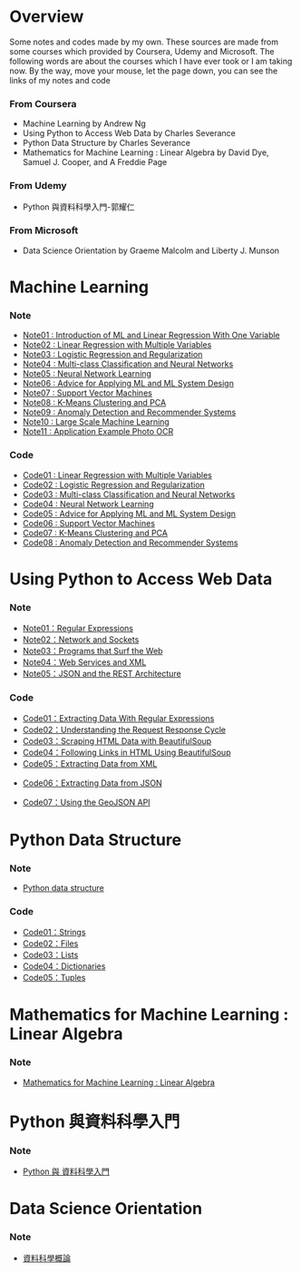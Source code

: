 # Overview
Some notes and codes made by my own. These sources are made from some courses which provided by Coursera, Udemy and Microsoft. The following words are about the courses which I have ever took or I am taking now. By the way, move your mouse, let the page down, you can see the links of my notes and code
### From Coursera
- Machine Learning by Andrew Ng
- Using Python to Access Web Data by Charles Severance
- Python Data Structure by Charles Severance
- Mathematics for Machine Learning : Linear Algebra by David Dye, Samuel J. Cooper, and A Freddie Page
>
### From Udemy
- Python 與資料科學入門-郭耀仁
>
### From Microsoft     
- Data Science Orientation by Graeme Malcolm and Liberty J. Munson
>

# Machine Learning
<!--![](https://github.com/tailer954/Coursera-aiLearning/blob/master/ML-Andrew%20Ng/ML-Andrew%20Wu.png)-->
>
### Note
- [Note01 : Introduction of ML and Linear Regression With One Variable](https://github.com/tailer954/MOOCsLearning/blob/master/ML-Andrew%20Ng/Week%2001%20-%20Introduction%20of%20ML%20and%20Linear%20Regression%20With%20One%20Variable/Machine%20learning%20_%20Week01.pdf)
- [Note02 : Linear Regression with Multiple Variables](https://github.com/tailer954/MOOCsLearning/blob/master/ML-Andrew%20Ng/Week%2002%20-%20Linear%20Regression%20with%20Multiple%20Variables/Machine%20learning%20_%20Week02.pdf)
- [Note03 : Logistic Regression and Regularization](https://github.com/tailer954/MOOCsLearning/blob/master/ML-Andrew%20Ng/Week%2003%20-%20Logistic%20Regression%20and%20Regularization/Machine%20learning%20_%20Week03.pdf)
- [Note04 : Multi-class Classification and Neural Networks](https://github.com/tailer954/MOOCsLearning/blob/master/ML-Andrew%20Ng/Week%2004%20-%20Multi-class%20Classification%20and%20Neural%20Networks/Machine%20learning%20_%20Week04.pdf)
- [Note05 : Neural Network Learning](https://github.com/tailer954/MOOCsLearning/blob/master/ML-Andrew%20Ng/Week%2005%20-%20Neural%20Network%20Learning/Machine%20learning%20_%20Week05.pdf)
- [Note06 : Advice for Applying ML and ML System Design](https://github.com/tailer954/MOOCsLearning/blob/master/ML-Andrew%20Ng/Week%2006%20-%20Advice%20for%20Applying%20ML%20and%20ML%20System%20Design/Machine%20learning%20_%20Week06.pdf)
- [Note07 : Support Vector Machines](https://github.com/tailer954/MOOCsLearning/blob/master/ML-Andrew%20Ng/Week%2007%20-%20Support%20Vector%20Machines/Machine%20learning%20_%20Week07.pdf)
- [Note08 : K-Means Clustering and PCA](https://github.com/tailer954/MOOCsLearning/blob/master/ML-Andrew%20Ng/Week%2008%20-%20K-Means%20Clustering%20and%20PCA/Machine%20learning%20_%20Week08.pdf)
- [Note09 : Anomaly Detection and Recommender Systems](https://github.com/tailer954/MOOCsLearning/blob/master/ML-Andrew%20Ng/Week%2009%20-%20Anomaly%20Detection%20and%20Recommender%20Systems/Machine%20learning%20_%20Week09.pdf)
- [Note10 : Large Scale Machine Learning](https://github.com/tailer954/MOOCsLearning/blob/master/ML-Andrew%20Ng/Week%2010%20-%20Large%20Scale%20Machine%20Learning/Machine%20learning%20_%20Week10.pdf)
- [Note11 : Application Example Photo OCR](https://github.com/tailer954/MOOCsLearning/blob/master/ML-Andrew%20Ng/Week%2011%20-%20Application%20Example%20Photo%20OCR/Machine%20learning%20_%20Week11.pdf)
>
### Code
- [Code01 : Linear Regression with Multiple Variables](https://github.com/tailer954/MOOCsLearning/blob/master/ML-Andrew%20Ng/Week%2002%20-%20Linear%20Regression%20with%20Multiple%20Variables/Linear%20Regression.m)
- [Code02 : Logistic Regression and Regularization](https://github.com/tailer954/MOOCsLearning/blob/master/ML-Andrew%20Ng/Week%2003%20-%20Logistic%20Regression%20and%20Regularization/Logistic%20Regression.m)
- [Code03 : Multi-class Classification and Neural Networks](https://github.com/tailer954/MOOCsLearning/blob/master/ML-Andrew%20Ng/Week%2004%20-%20Multi-class%20Classification%20and%20Neural%20Networks/Multi-class%20Classification%20and%20Neural%20Networks.m)
- [Code04 : Neural Network Learning](https://github.com/tailer954/MOOCsLearning/blob/master/ML-Andrew%20Ng/Week%2005%20-%20Neural%20Network%20Learning/Neural%20Network%20Learning.m)
- [Code05 : Advice for Applying ML and ML System Design](https://github.com/tailer954/MOOCsLearning/blob/master/ML-Andrew%20Ng/Week%2006%20-%20Advice%20for%20Applying%20ML%20and%20ML%20System%20Design/Regularized%20Linear%20Regression%20and%20BiasVariance.m)
- [Code06 : Support Vector Machines](https://github.com/tailer954/MOOCsLearning/blob/master/ML-Andrew%20Ng/Week%2007%20-%20Support%20Vector%20Machines/Support%20Vector%20Machines.m)
- [Code07 : K-Means Clustering and PCA](https://github.com/tailer954/MOOCsLearning/blob/master/ML-Andrew%20Ng/Week%2008%20-%20K-Means%20Clustering%20and%20PCA/K-Means%20Clustering%20and%20PCA.m)
- [Code08 : Anomaly Detection and Recommender Systems](https://github.com/tailer954/MOOCsLearning/blob/master/ML-Andrew%20Ng/Week%2009%20-%20Anomaly%20Detection%20and%20Recommender%20Systems/Anomaly%20Detection%20and%20Recommender%20Systems.m)
>
<!--## Course Content
> 
### Basic Concept About ML
Linear algebra review、Supervise learning / Unsupervise learning、Regression / Classification problem、Cost function
>
>
### Algorithm of ML
* Supervise Learning : Linear regression(for regression proplems)、Logistic regression(for classification proplems)、Neural network、Support Vector Machines(SVM)
>
* Unsupervise Learning : K-means Clustering、Principal Component Analysis(PCA)、Anomaly detection
>
>
### Optimization Algorithm
Gradient descent(batch gradient descent、mini-batch gradient descent、stochastic gradient descent)、Normal equation
>
>
### Parameter Adjustment
feature scaling、normalization、learning rate
>
>
### Advice on Building a ML System
Bias/variance、Regularization、Learning curves、Error analysis、Ceiling analysis
>
>
### Some Applications
Recommender systems、Large scale ML、Photo OCR-->

# Using Python to Access Web Data

### Note
- [Note01：Regular Expressions](https://github.com/tailer954/MOOCsLearning/blob/master/PYTHON-Charles%20Severance/Using%20Python%20to%20Access%20Web%20Data/Using%20python%20to%20access%20web%20data%20week01_Regular%20Expression.pdf)
- [Note02：Network and Sockets](https://github.com/tailer954/MOOCsLearning/blob/master/PYTHON-Charles%20Severance/Using%20Python%20to%20Access%20Web%20Data/Using%20python%20to%20access%20web%20data%20week02_Network%20and%20Sockets.pdf)
- [Note03：Programs that Surf the Web](https://github.com/tailer954/MOOCsLearning/blob/master/PYTHON-Charles%20Severance/Using%20Python%20to%20Access%20Web%20Data/Using%20python%20to%20access%20web%20data%20week03_Programs%20that%20Surf%20the%20Web.pdf)
- [Note04：Web Services and XML](https://github.com/tailer954/MOOCsLearning/blob/master/PYTHON-Charles%20Severance/Using%20Python%20to%20Access%20Web%20Data/Using%20python%20to%20access%20web%20data%20week04_Web%20Services%20and%20XML.pdf)
- [Note05：JSON and the REST Architecture](https://github.com/tailer954/MOOCsLearning/blob/master/PYTHON-Charles%20Severance/Using%20Python%20to%20Access%20Web%20Data/Using%20python%20to%20access%20web%20data%20week05_JSON%20and%20the%20REST%20Architecture.pdf)
>
### Code
- [Code01：Extracting Data With Regular Expressions](https://github.com/tailer954/MOOCsLearning/blob/master/PYTHON-Charles%20Severance/Using%20Python%20to%20Access%20Web%20Data/Chapter%2011%E3%80%81Regular%20Expressions.py)
- [Code02：Understanding the Request Response Cycle](https://github.com/tailer954/MOOCsLearning/blob/master/PYTHON-Charles%20Severance/Using%20Python%20to%20Access%20Web%20Data/Chapter%2012%E3%80%81Networks%20and%20Sockets.py)
- [Code03：Scraping HTML Data with BeautifulSoup](https://github.com/tailer954/MOOCsLearning/blob/master/PYTHON-Charles%20Severance/Using%20Python%20to%20Access%20Web%20Data/Chapter%2013%E3%80%81Programs%20that%20Surf%20the%20Web_01.py)
- [Code04：Following Links in HTML Using BeautifulSoup](https://github.com/tailer954/MOOCsLearning/blob/master/PYTHON-Charles%20Severance/Using%20Python%20to%20Access%20Web%20Data/Chapter%2013%E3%80%81Programs%20that%20Surf%20the%20Web_02.py)
- [Code05：Extracting Data from XML](https://github.com/tailer954/MOOCsLearning/blob/master/PYTHON-Charles%20Severance/Using%20Python%20to%20Access%20Web%20Data/Chapter%2013%E3%80%81Web%20Services%20and%20XML.py)
>
- [Code06：Extracting Data from JSON](https://github.com/tailer954/MOOCsLearning/blob/master/PYTHON-Charles%20Severance/Using%20Python%20to%20Access%20Web%20Data/Chapter%2013%E3%80%81JSON%20and%20the%20REST%20Architecture_01.py)
>
- [Code07：Using the GeoJSON API](https://github.com/tailer954/MOOCsLearning/blob/master/PYTHON-Charles%20Severance/Using%20Python%20to%20Access%20Web%20Data/Chapter%2013%E3%80%81JSON%20and%20the%20REST%20Architecture_02.py)
>
# Python Data Structure
<!--![](https://github.com/tailer954/MOOCsLearning/blob/master/PYTHON-Charles%20Severance/Python%20Data%20Structures/Python%20Data%20Structure.png)-->
### Note
- [Python data structure](https://github.com/tailer954/MOOCsLearning/blob/master/PYTHON-Charles%20Severance/Python%20Data%20Structures/%E9%9B%B6%E5%9F%BA%E7%A4%8EPython%E5%85%A5%E9%96%80%20%E2%80%94%20Python%20data%20structure.pdf)
>
### Code
- [Code01：Strings](https://github.com/tailer954/MOOCsLearning/blob/master/PYTHON-Charles%20Severance/Python%20Data%20Structures/Chapter%2006%E3%80%81Strings.py)
- [Code02：Files](https://github.com/tailer954/MOOCsLearning/blob/master/PYTHON-Charles%20Severance/Python%20Data%20Structures/Chapter%2007%E3%80%81Files.py)
- [Code03：Lists](https://github.com/tailer954/MOOCsLearning/blob/master/PYTHON-Charles%20Severance/Python%20Data%20Structures/Chapter%2008%E3%80%81Lists.py)
- [Code04：Dictionaries](https://github.com/tailer954/MOOCsLearning/blob/master/PYTHON-Charles%20Severance/Python%20Data%20Structures/Chapter%2009%E3%80%81Dictionaries.py)
- [Code05：Tuples](https://github.com/tailer954/MOOCsLearning/blob/master/PYTHON-Charles%20Severance/Python%20Data%20Structures/Chapter%2010%E3%80%81Tuples.py)
>
# Mathematics for Machine Learning : Linear Algebra
>
### Note
- [Mathematics for Machine Learning : Linear Algebra](https://github.com/tailer954/MOOCsLearning/blob/master/Mathematics%20for%20Machine%20Learning-David%20Dye%2C%20Samuel%20J.%20Cooper%2C%20and%20A%20Freddie%20Page/Part01_Linear%20algebra.pdf)
>
# Python 與資料科學入門
<!--![](https://github.com/tailer954/MOOCsLearning/blob/master/Python%20%E8%88%87%E8%B3%87%E6%96%99%E7%A7%91%E5%AD%B8%E5%85%A5%E9%96%80-%E9%83%AD%E8%80%80%E4%BB%81/Python%20%E8%88%87%20%E8%B3%87%E6%96%99%E7%A7%91%E5%AD%B8%E5%85%A5%E9%96%80.png)-->
>
### Note
- [Python 與 資料科學入門](https://github.com/tailer954/MOOCsLearning/blob/master/Python%20%E8%88%87%E8%B3%87%E6%96%99%E7%A7%91%E5%AD%B8%E5%85%A5%E9%96%80-%E9%83%AD%E8%80%80%E4%BB%81/Python%20%E8%88%87%20%E8%B3%87%E6%96%99%E7%A7%91%E5%AD%B8%E5%85%A5%E9%96%80.pdf)
>
# Data Science Orientation
<!--![](https://github.com/tailer954/MOOCsLearning/blob/master/Data%20Science%20Orientation-Graeme%20Malcolm%20and%20Liberty%20J.%20Munson/Data%20Science%20Orientation-Graeme%20Malcolm%20and%20Liberty%20J.%20Munson.PNG)-->
### Note
- [資料科學概論](https://github.com/tailer954/MOOCsLearning/blob/master/Data%20Science%20Orientation-Graeme%20Malcolm%20and%20Liberty%20J.%20Munson/%E8%B3%87%E6%96%99%E7%A7%91%E5%AD%B8%E6%A6%82%E8%AB%96.pdf)
>
